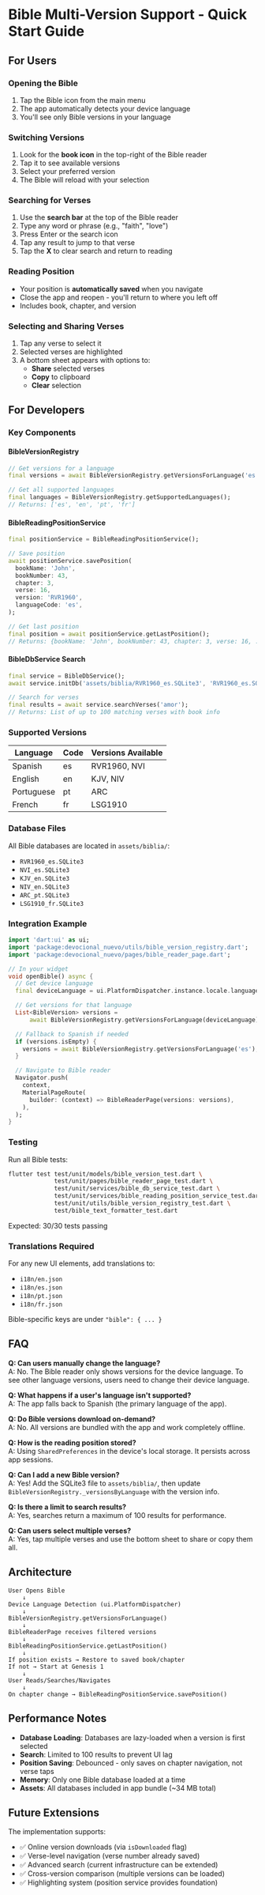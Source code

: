 # Bible Multi-Version Support - Quick Start Guide

## For Users

### Opening the Bible
1. Tap the Bible icon from the main menu
2. The app automatically detects your device language
3. You'll see only Bible versions in your language

### Switching Versions
1. Look for the **book icon** in the top-right of the Bible reader
2. Tap it to see available versions
3. Select your preferred version
4. The Bible will reload with your selection

### Searching for Verses
1. Use the **search bar** at the top of the Bible reader
2. Type any word or phrase (e.g., "faith", "love")
3. Press Enter or the search icon
4. Tap any result to jump to that verse
5. Tap the **X** to clear search and return to reading

### Reading Position
- Your position is **automatically saved** when you navigate
- Close the app and reopen - you'll return to where you left off
- Includes book, chapter, and version

### Selecting and Sharing Verses
1. Tap any verse to select it
2. Selected verses are highlighted
3. A bottom sheet appears with options to:
   - **Share** selected verses
   - **Copy** to clipboard
   - **Clear** selection

## For Developers

### Key Components

#### BibleVersionRegistry
```dart
// Get versions for a language
final versions = await BibleVersionRegistry.getVersionsForLanguage('es');

// Get all supported languages
final languages = BibleVersionRegistry.getSupportedLanguages();
// Returns: ['es', 'en', 'pt', 'fr']
```

#### BibleReadingPositionService
```dart
final positionService = BibleReadingPositionService();

// Save position
await positionService.savePosition(
  bookName: 'John',
  bookNumber: 43,
  chapter: 3,
  verse: 16,
  version: 'RVR1960',
  languageCode: 'es',
);

// Get last position
final position = await positionService.getLastPosition();
// Returns: {bookName: 'John', bookNumber: 43, chapter: 3, verse: 16, ...}
```

#### BibleDbService Search
```dart
final service = BibleDbService();
await service.initDb('assets/biblia/RVR1960_es.SQLite3', 'RVR1960_es.SQLite3');

// Search for verses
final results = await service.searchVerses('amor');
// Returns: List of up to 100 matching verses with book info
```

### Supported Versions

| Language | Code | Versions Available |
|----------|------|-------------------|
| Spanish | es | RVR1960, NVI |
| English | en | KJV, NIV |
| Portuguese | pt | ARC |
| French | fr | LSG1910 |

### Database Files

All Bible databases are located in `assets/biblia/`:
- `RVR1960_es.SQLite3`
- `NVI_es.SQLite3`
- `KJV_en.SQLite3`
- `NIV_en.SQLite3`
- `ARC_pt.SQLite3`
- `LSG1910_fr.SQLite3`

### Integration Example

```dart
import 'dart:ui' as ui;
import 'package:devocional_nuevo/utils/bible_version_registry.dart';
import 'package:devocional_nuevo/pages/bible_reader_page.dart';

// In your widget
void openBible() async {
  // Get device language
  final deviceLanguage = ui.PlatformDispatcher.instance.locale.languageCode;

  // Get versions for that language
  List<BibleVersion> versions = 
      await BibleVersionRegistry.getVersionsForLanguage(deviceLanguage);

  // Fallback to Spanish if needed
  if (versions.isEmpty) {
    versions = await BibleVersionRegistry.getVersionsForLanguage('es');
  }

  // Navigate to Bible reader
  Navigator.push(
    context,
    MaterialPageRoute(
      builder: (context) => BibleReaderPage(versions: versions),
    ),
  );
}
```

### Testing

Run all Bible tests:
```bash
flutter test test/unit/models/bible_version_test.dart \
             test/unit/pages/bible_reader_page_test.dart \
             test/unit/services/bible_db_service_test.dart \
             test/unit/services/bible_reading_position_service_test.dart \
             test/unit/utils/bible_version_registry_test.dart \
             test/bible_text_formatter_test.dart
```

Expected: 30/30 tests passing

### Translations Required

For any new UI elements, add translations to:
- `i18n/en.json`
- `i18n/es.json`
- `i18n/pt.json`
- `i18n/fr.json`

Bible-specific keys are under `"bible": { ... }`

## FAQ

**Q: Can users manually change the language?**  
A: No. The Bible reader only shows versions for the device language. To see other language versions, users need to change their device language.

**Q: What happens if a user's language isn't supported?**  
A: The app falls back to Spanish (the primary language of the app).

**Q: Do Bible versions download on-demand?**  
A: No. All versions are bundled with the app and work completely offline.

**Q: How is the reading position stored?**  
A: Using `SharedPreferences` in the device's local storage. It persists across app sessions.

**Q: Can I add a new Bible version?**  
A: Yes! Add the SQLite3 file to `assets/biblia/`, then update `BibleVersionRegistry._versionsByLanguage` with the version info.

**Q: Is there a limit to search results?**  
A: Yes, searches return a maximum of 100 results for performance.

**Q: Can users select multiple verses?**  
A: Yes, tap multiple verses and use the bottom sheet to share or copy them all.

## Architecture

```
User Opens Bible
    ↓
Device Language Detection (ui.PlatformDispatcher)
    ↓
BibleVersionRegistry.getVersionsForLanguage()
    ↓
BibleReaderPage receives filtered versions
    ↓
BibleReadingPositionService.getLastPosition()
    ↓
If position exists → Restore to saved book/chapter
If not → Start at Genesis 1
    ↓
User Reads/Searches/Navigates
    ↓
On chapter change → BibleReadingPositionService.savePosition()
```

## Performance Notes

- **Database Loading**: Databases are lazy-loaded when a version is first selected
- **Search**: Limited to 100 results to prevent UI lag
- **Position Saving**: Debounced - only saves on chapter navigation, not verse taps
- **Memory**: Only one Bible database loaded at a time
- **Assets**: All databases included in app bundle (~34 MB total)

## Future Extensions

The implementation supports:
- ✅ Online version downloads (via `isDownloaded` flag)
- ✅ Verse-level navigation (verse number already saved)
- ✅ Advanced search (current infrastructure can be extended)
- ✅ Cross-version comparison (multiple versions can be loaded)
- ✅ Highlighting system (position service provides foundation)
